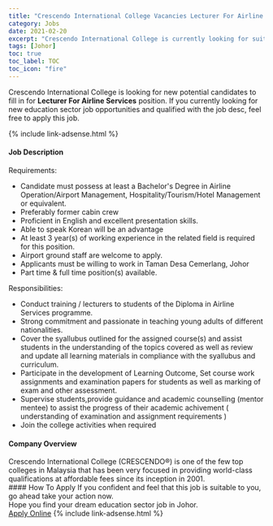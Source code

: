 ```yaml
---
title: "Crescendo International College Vacancies Lecturer For Airline Services" 
category: Jobs 
date: 2021-02-20 
excerpt: "Crescendo International College is currently looking for suitable person to fill in the Lecturer For Airline Services which positioned at Johor" 
tags: [Johor] 
toc: true 
toc_label: TOC 
toc_icon: "fire" 
--- 
```


<p>Crescendo International College is looking for new potential candidates to fill in for <b>Lecturer For Airline Services</b> position. If you currently looking for new education sector job opportunities and qualified with the job desc, feel free to apply this job.
</p>{% include link-adsense.html %} 
 <div><div><h4>Job Description</h4></div><div><div><span><div><div>Requirements:</div><ul><li>Candidate must possess at least a Bachelor's Degree in Airline Operation/Airport Management, Hospitality/Tourism/Hotel Management or equivalent.</li><li>Preferably former cabin crew</li><li>Proficient in English and excellent presentation skills.</li><li>Able to speak Korean will be an advantage</li><li>At least 3 year(s) of working experience in the related field is required for this position.</li><li>Airport ground staff are welcome to apply.</li><li>Applicants must be willing to work in Taman Desa Cemerlang, Johor</li><li>Part time &amp; full time position(s) available.</li></ul><div>Responsibilities:&#8203;</div><ul><li>Conduct training / lecturers to students of the Diploma in Airline Services programme.</li><li>Strong commitment and passionate in teaching young adults of different nationalities.</li><li>Cover the syallubus outlined for the assigned course(s) and assist students in the understanding of the topics covered as well as review and update all learning materials in compliance with the syallubus and curriculum.</li><li>Participate in the development of Learning Outcome, Set course work assignments and examination papers for students as well as marking of exam and other assessment.</li><li>Supervise students,provide guidance and academic counselling (mentor mentee) to assist the progress of their academic achivement ( understanding of examination and assignment requirements )</li><li>Join the college activities when required</li></ul></div></span></div></div></div> 
<div><div><h4>Company Overview</h4></div><div><div><span><div><div>
	Crescendo International College (CRESCENDO&#174;) is one of the few top colleges in Malaysia that has been very focused in providing world-class qualifications at affordable fees since its inception in 2001.&#160;</div></div></span></div></div></div> 
#### How To Apply 
If you confident and feel that this job is suitable to you, go ahead take your action now. <br/> 
Hope you find your dream education sector job in Johor. <br/> 
<a href="https://www.jobstreet.com.my/en/job/lecturer-for-airline-services-4484101?jobId=jobstreet-my-job-4484101" class="btn btn--info" target="_blank" rel="nofollow noopenner">Apply Online</a> 
{% include link-adsense.html %} 